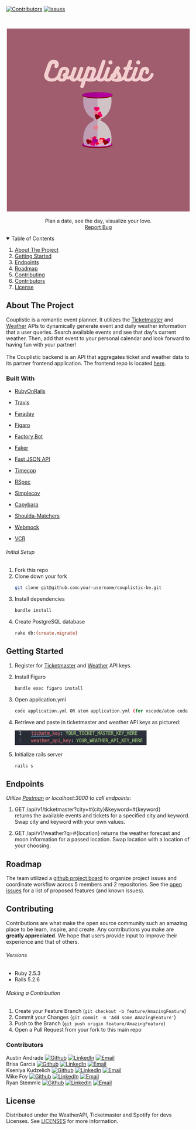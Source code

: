 <!-- PROJECT SHIELDS -->
[![Contributors][contributors-shield]][contributors-url]
[![Issues][issues-shield]][issues-url]
<!-- PROJECT LOGO -->
<br/>

<p align="center">
  <a href="https://github.com/Love-Rangers/couplistic_frontend">
    <img src="https://github.com/Love-Rangers/couplistic_frontend/blob/main/.github/couplistic_logo.png">
  </a>
  <p align="center">
    Plan a date, see the day, visualize your love.
    <br />
    <a href="https://github.com/Love-Rangers/couplistic-be/issues">Report Bug</a>
  </p>
</p>

<!-- TABLE OF CONTENTS -->
<details open="open">
  <summary>Table of Contents</summary>
  
  <ol>
    <li><a href="#about-the-project">About The Project</a></li>
    <li><a href="#getting-started">Getting Started</a></li>
    <li><a href="#endpoints">Endpoints</a></li>
    <li><a href="#roadmap">Roadmap</a></li>
    <li><a href="#contributing">Contributing</a></li>
    <li><a href="#contributors">Contributors</a></li>
    <li><a href="#license">License</a></li>
  </ol>
  
</details>
<!-- ABOUT THE PROJECT -->

## About The Project
<!-- [![Product Name Screen Shot][product-screenshot]](https://example.com) -->
Couplistic is a romantic event planner. It utilizes the [Ticketmaster](https://developer.ticketmaster.com/products-and-docs/apis/getting-started/) and [Weather](https://www.weatherapi.com/) APIs to dynamically generate event and daily weather information that a user queries. Search available events and see that day's current weather. Then, add that event to your personal calendar and look forward to having fun with your partner!
<br> 
<br>
The Couplistic backend is an API that aggregates ticket and weather data to its partner frontend application. The frontend repo is located [here](https://github.com/Love-Rangers/couplistic_frontend).

### Built With
* [RubyOnRails](https://rubyonrails.org/)
* [Travis](https://www.travis-ci.com/)
* [Faraday](https://github.com/lostisland/faraday)
* [Figaro](https://github.com/laserlemon/figaro)
* [Factory Bot](https://github.com/thoughtbot/factory_bot)
* [Faker](https://github.com/faker-ruby/faker)
* [Fast JSON API](https://github.com/Netflix/fast_jsonapi)
* [Timecop](https://github.com/travisjeffery/timecop)

* [RSpec](https://rspec.info/)
* [Simplecov](https://github.com/simplecov-ruby/simplecov)
* [Capybara](https://github.com/teamcapybara/capybara)
* [Shoulda-Matchers](https://github.com/thoughtbot/shoulda-matchers)
* [Webmock](https://github.com/bblimke/webmock)
* [VCR](https://github.com/vcr/vcr)

###### Initial Setup
1. Fork this repo
2. Clone down your fork
   ```sh
   git clone git@github.com:your-username/couplistic-be.git
   ```
3. Install dependencies
   ```sh
   bundle install
   ```
4. Create PostgreSQL database
   ```sh
   rake db:{create,migrate}
   ```
## Getting Started
1. Register for [Ticketmaster](https://developer.ticketmaster.com/products-and-docs/apis/getting-started/) and [Weather](https://www.weatherapi.com/) API keys.
  
2. Install Figaro
   ```sh
   bundle exec figaro install
   ```
3. Open application.yml
   ```sh
   code application.yml OR atom application.yml (for vscode/atom code editors)
   ```
4. Retrieve and paste in ticketmaster and weather API keys as pictured: 

    <a href="https://github.com/Love-Rangers/couplistic_frontend">
       <img src=".github/be-app-yml.png" alt="Logo" width="360" height="40">
    </a>
  
5. Initialize rails server
   ```sh
   rails s
   ```
<!-- Endpoints -->
## Endpoints
*Utilize [Postman](https://www.postman.com/) or localhost:3000 to call endpoints:*

  1. GET /api/v1/ticketmaster?city=#{city}&keyword=#{keyword}  
      returns the available events and tickets for a specified city and keyword. Swap city and keyword with your own values.
      
  2. GET /api/v1/weather?q=#{location} 
      returns the weather forecast and moon information for a passed location. Swap location with a location of your choosing.
      
## Roadmap
The team utilized a [github project board](https://github.com/orgs/Love-Rangers/projects) to organize project issues and coordinate workflow across 5 members and 2 repositories.
See the [open issues](https://github.com/Love-Rangers/couplistic-be/issues) for a list of proposed features (and known issues).

<!-- CONTRIBUTING -->
## Contributing
Contributions are what make the open source community such an amazing place to be learn, inspire, and create. Any contributions you make are **greatly appreciated**. We hope that users provide input to improve their experience and that of others.

###### Versions
- Ruby 2.5.3
- Rails 5.2.6
  
###### Making a Contribution
1. Create your Feature Branch (`git checkout -b feature/AmazingFeature`)
2. Commit your Changes (`git commit -m 'Add some AmazingFeature'`)
3. Push to the Branch (`git push origin feature/AmazingFeature`)
4. Open a Pull Request from your fork to this main repo

<!-- CONTRIBUTORS -->
### Contributors
Austin Andrade [![Github][github-shield]][austin-github-url] [![LinkedIn][linkedin-shield]][austin-linkedin-url] [![Email][email-shield]][austin-email-url] <br>
Brisa Garcia [![Github][github-shield]][brisa-github-url] [![LinkedIn][linkedin-shield]][brisa-linkedin-url] [![Email][email-shield]][brisa-email-url] <br>
Kseniya Kudzelich [![Github][github-shield]][kseniya-github-url] [![LinkedIn][linkedin-shield]][kseniya-linkedin-url] [![Email][email-shield]][kseniya-email-url] <br>
Mike Foy [![Github][github-shield]][mike-github-url] [![LinkedIn][linkedin-shield]][mike-linkedin-url] [![Email][email-shield]][mike-email-url] <br>
Ryan Stemmle [![Github][github-shield]][ryan-github-url] [![LinkedIn][linkedin-shield]][ryan-linkedin-url] [![Email][email-shield]][ryan-email-url] <br>

<!-- LICENSE -->
## License
Distributed under the WeatherAPI, Ticketmaster and Spotify for devs Licenses. See [LICENSES](https://github.com/Love-Rangers/couplistic-be/tree/main/.github/licenses) for more information.
<!-- CONTACT -->

<!-- MARKDOWN LINKS & IMAGES -->
<!-- https://www.markdownguide.org/basic-syntax/#reference-style-links -->
[contributors-shield]: https://img.shields.io/github/contributors/Love-Rangers/couplistic-be.svg?style=for-the-badge
[contributors-url]: https://github.com/Love-Rangers/couplistic-be/graphs/contributors
[forks-shield]: https://img.shields.io/github/forks/Love-Rangers/couplistic-be.svg?style=for-the-badge
[stars-shield]: https://img.shields.io/github/stars/Love-Rangers/couplistic-be.svg?style=for-the-badge
[stars-url]: https://github.com/Love-Rangers/couplistic-be/stargazers
[issues-shield]: https://img.shields.io/github/issues/Love-Rangers/couplistic-be?style=for-the-badge
[issues-url]: https://github.com/Love-Rangers/couplistic-be/issues

<!-- MARKDOWN LINKS & IMAGES -->
<!-- https://www.markdownguide.org/basic-syntax/#reference-style-links -->
[linkedin-shield]: https://img.shields.io/badge/-LinkedIn-black.svg?style=for-the-badge&logo=linkedin&colorB=555
[github-shield]: https://img.shields.io/badge/-Github-black.svg?style=for-the-badge&logo=github&colorB=555
[email-shield]: https://img.shields.io/badge/-Email-black.svg?style=for-the-badge&logo=gmail&colorB=555

[austin-github-url]: https://github.com/austinandrade/
[brisa-github-url]: https://github.com/brisag
[kseniya-github-url]: https://github.com/gitkseniya
[mike-github-url]: https://github.com/foymikek
[ryan-github-url]: https://github.com/r-stemmle

[austin-email-url]: mailto:austinmandrade@gmail.com?subject=Hello%20Austin
[brisa-email-url]: mailto:brisagarciaglz@gmail.com?subject=Hello%20Brisa
[kseniya-email-url]: mailto:kseniya.kudelich@gmail.com?subject=Hello%20Kseniya
[mike-email-url]: mailto:foymikek@gmail.com?subject=Hello%20Mike
[ryan-email-url]: mailto:ryanstemmle@gmail.com?subject=Hello%20Ryan

[austin-linkedin-url]: https://www.linkedin.com/in/austinandrade/
[brisa-linkedin-url]: https://www.linkedin.com/in/brisa-garcia-gonzales-6b604385/
[kseniya-linkedin-url]: https://www.linkedin.com/in/kseniyakudzelich/
[mike-linkedin-url]: https://www.linkedin.com/in/michael-foy-707ba7b4/
[ryan-linkedin-url]: https://www.linkedin.com/in/rstemmle/
